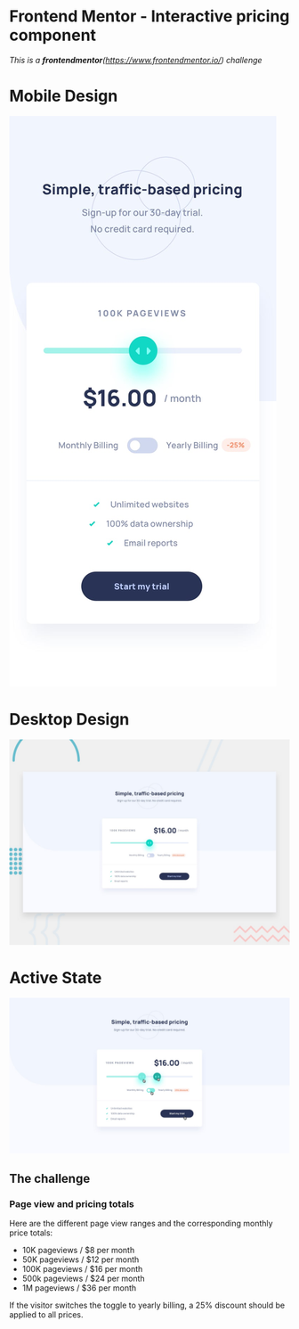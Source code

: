 # Frontend Mentor - Interactive pricing component

_This is a **frontendmentor**(https://www.frontendmentor.io/) challenge_

# Mobile Design

![mobile design](./design/mobile-design.jpg)

# Desktop Design

![Desktop design](./design/desktop-preview.jpg)

# Active State

![Active State](./design/active-states.jpg)

## The challenge

### Page view and pricing totals

Here are the different page view ranges and the corresponding monthly price totals:

- 10K pageviews / $8 per month
- 50K pageviews / $12 per month
- 100K pageviews / $16 per month
- 500k pageviews / $24 per month
- 1M pageviews / $36 per month

If the visitor switches the toggle to yearly billing, a 25% discount should be applied to all prices.
